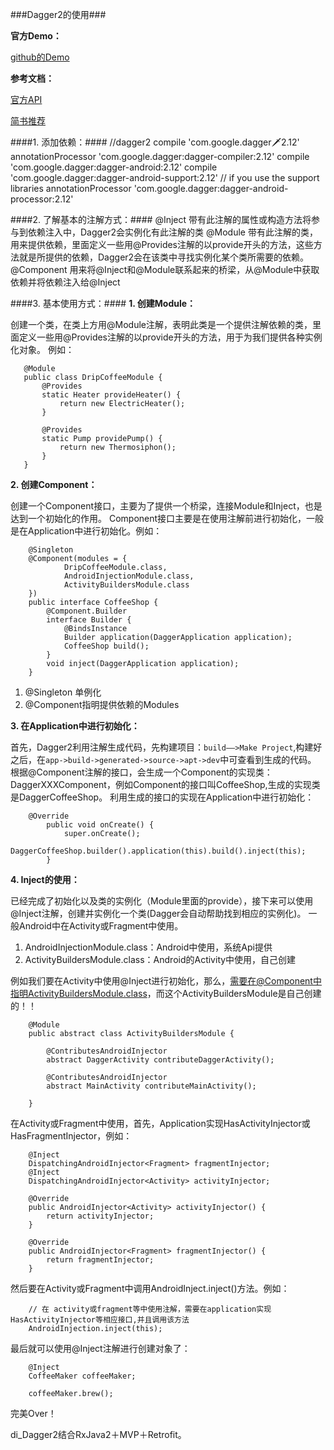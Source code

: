 ###Dagger2的使用###

**官方Demo：**

[github的Demo](https://github.com/google/dagger/tree/master/examples/simple/src/main/java/coffee)

**参考文档：**

[官方API](https://google.github.io/dagger/)

[简书推荐](http://www.jianshu.com/p/39d1df6c877d)

####1. 添加依赖：####
	   //dagger2
	   compile 'com.google.dagger:dagger:2.12'
	   annotationProcessor 'com.google.dagger:dagger-compiler:2.12'
	   compile 'com.google.dagger:dagger-android:2.12'
	   compile 'com.google.dagger:dagger-android-support:2.12' // if you use the support libraries
	   annotationProcessor 'com.google.dagger:dagger-android-processor:2.12'

####2. 了解基本的注解方式：####
    @Inject 带有此注解的属性或构造方法将参与到依赖注入中，Dagger2会实例化有此注解的类
    @Module 带有此注解的类，用来提供依赖，里面定义一些用@Provides注解的以provide开头的方法，这些方法就是所提供的依赖，Dagger2会在该类中寻找实例化某个类所需要的依赖。
    @Component 用来将@Inject和@Module联系起来的桥梁，从@Module中获取依赖并将依赖注入给@Inject

####3. 基本使用方式：####
**1. 创建Module：**

创建一个类，在类上方用@Module注解，表明此类是一个提供注解依赖的类，里面定义一些用@Provides注解的以provide开头的方法，用于为我们提供各种实例化对象。
例如：

	   @Module
	   public class DripCoffeeModule {
	       @Provides
	       static Heater provideHeater() {
	           return new ElectricHeater();
	       }
	   
	       @Provides
	       static Pump providePump() {
	           return new Thermosiphon();
	       }
	   }
	   
**2. 创建Component：**

创建一个Component接口，主要为了提供一个桥梁，连接Module和Inject，也是达到一个初始化的作用。
Component接口主要是在使用注解前进行初始化，一般是在Application中进行初始化。例如：

        @Singleton
        @Component(modules = {
                DripCoffeeModule.class,
                AndroidInjectionModule.class,
                ActivityBuildersModule.class
        })
        public interface CoffeeShop {
            @Component.Builder
            interface Builder {
                @BindsInstance
                Builder application(DaggerApplication application);
                CoffeeShop build();
            }
            void inject(DaggerApplication application);
        }

1. @Singleton 单例化
2. @Component指明提供依赖的Modules

**3. 在Application中进行初始化：**

首先，Dagger2利用注解生成代码，先构建项目：`build——>Make Project`,构建好之后，在`app->build->generated->source->apt->dev`中可查看到生成的代码。
根据@Component注解的接口，会生成一个Component的实现类：DaggerXXXComponent，例如Component的接口叫CoffeeShop,生成的实现类是DaggerCoffeeShop。
利用生成的接口的实现在Application中进行初始化：
        
        @Override
            public void onCreate() {
                super.onCreate();
                DaggerCoffeeShop.builder().application(this).build().inject(this);
            }
            
**4. Inject的使用：**

已经完成了初始化以及类的实例化（Module里面的provide），接下来可以使用@Inject注解，创建并实例化一个类(Dagger会自动帮助找到相应的实例化)。
一般Android中在Activity或Fragment中使用。

1. AndroidInjectionModule.class：Android中使用，系统Api提供
2. ActivityBuildersModule.class：Android的Activity中使用，自己创建

例如我们要在Activity中使用@Inject进行初始化，那么，需要在@Component中指明ActivityBuildersModule.class，而这个ActivityBuildersModule是自己创建的！！

        @Module
        public abstract class ActivityBuildersModule {
        
            @ContributesAndroidInjector
            abstract DaggerActivity contributeDaggerActivity();
        
            @ContributesAndroidInjector
            abstract MainActivity contributeMainActivity();
        
        }
        
在Activity或Fragment中使用，首先，Application实现HasActivityInjector或HasFragmentInjector，例如：

        @Inject
        DispatchingAndroidInjector<Fragment> fragmentInjector;
        @Inject
        DispatchingAndroidInjector<Activity> activityInjector;
        
        @Override
        public AndroidInjector<Activity> activityInjector() {
            return activityInjector;
        }
    
        @Override
        public AndroidInjector<Fragment> fragmentInjector() {
            return fragmentInjector;
        }
            
然后要在Activity或Fragment中调用AndroidInject.inject()方法。例如：

        // 在 activity或fragment等中使用注解，需要在application实现HasActivityInjector等相应接口,并且调用该方法
        AndroidInjection.inject(this);

最后就可以使用@Inject注解进行创建对象了：
        
        @Inject
        CoffeeMaker coffeeMaker;
        
        coffeeMaker.brew();
完美Over！

di_Dagger2结合RxJava2＋MVP＋Retrofit。